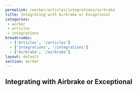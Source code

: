 ```yaml
---
permalink: /worker/articles/integrations/airbrake
title: Integrating with Airbrake or Exceptional
categories:
 - worker
 - articles
 - integrations
breadcrumbs:
  - ['Articles', '/articles']
  - ['Integrations', '/integrations']
  - ['Airbrake', '/airbrake']
layout: default
section: worker
---
```


## Integrating with Airbrake or Exceptional